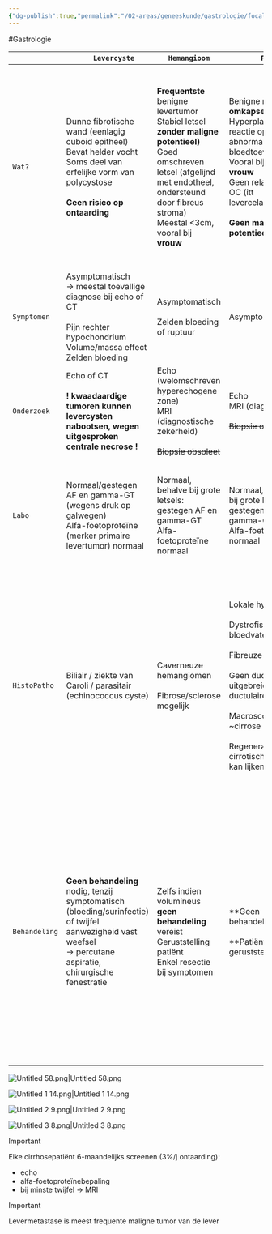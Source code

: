 ```yaml
---
{"dg-publish":true,"permalink":"/02-areas/geneeskunde/gastrologie/focale-leverletsels/","noteIcon":"","created":"2024-11-24T10:55:18.047+01:00","updated":"2024-12-31T16:55:10.032+01:00"}
---
```


#Gastrologie 

|               | `   Levercyste`                                                                                                                                                      | `Hemangioom`                                                                                                                                                                                                                   | `FNH`                                                                                                                                                                                                                                         | `Leveradenoom`                                                                                                                                                                                                                               | `Levercarcinoma`                                                                                                                                                                                                                                                                                                                                                                                     |
| ------------- | -------------------------------------------------------------------------------------------------------------------------------------------------------------------- | ------------------------------------------------------------------------------------------------------------------------------------------------------------------------------------------------------------------------------ | --------------------------------------------------------------------------------------------------------------------------------------------------------------------------------------------------------------------------------------------- | -------------------------------------------------------------------------------------------------------------------------------------------------------------------------------------------------------------------------------------------- | ---------------------------------------------------------------------------------------------------------------------------------------------------------------------------------------------------------------------------------------------------------------------------------------------------------------------------------------------------------------------------------------------------- |
| `Wat?`        | Dunne fibrotische wand (eenlagig cuboid epitheel)  <br>Bevat helder vocht  <br>Soms deel van erfelijke vorm van polycystose  <br>  <br>**Geen risico op ontaarding** | **Frequentste** benigne levertumor  <br>Stabiel letsel  <br>**zonder maligne potentieel)**  <br>Goed omschreven letsel (afgelijnd met endotheel, ondersteund door fibreus stroma)  <br>Meestal <3cm, vooral bij  <br>**vrouw** | Benigne **niet-omkapselde** tumor  <br>Hyperplastische reactie op abnormale bloedtoevoer  <br>Vooral bij  <br>**vrouw**  <br>Geen relatie met OC (itt leverceladenoom)  <br>  <br>**Geen maligne potentieel**                                 | Niet-omkapselde, meestal solitaire tumor  <br>  <br>Vooral bij jonge vrouwen met OC (>5j)  <br>  <br>Wel  <br>**maligne potentieel** (5%)  <br>- type leveradenoom bepaalt risico op ontaarding of complicaties  <br>  <br>>10 → adenomatose | 6de meest frequente ca (_en stijgende_)  <br>  <br>90% onderliggende  <br>**cirrhose** (alcohol, NASH, hep B & C, mycotoxines)  <br>  <br>Metastaseert intra- en extrahepatisch  <br>  <br>Bijzondere geografische spreiding  <br>  <br>Toename in frequente in onze streken                                                                                                                         |
| `Symptomen`   | Asymptomatisch  <br>→ meestal toevallige diagnose bij echo of CT  <br>  <br>Pijn rechter hypochondrium  <br>Volume/massa effect  <br>Zelden bloeding                 | Asymptomatisch  <br>  <br>Zelden bloeding of ruptuur                                                                                                                                                                           | Asymptomatisch                                                                                                                                                                                                                                | Asymptomatisch  <br>  <br>Hepatomegalie  <br>Pijn rechter hypochondrium  <br>Verwikkelingen (bloedingen 20%, ruptuur)                                                                                                                        | Hepatomegalie  <br>Pijn rechter hypochondrium  <br>Koorts  <br>Beginnende icterus  <br>Gewichtsverlies  <br>Refractaire ascites                                                                                                                                                                                                                                                                      |
| `Onderzoek`   | Echo of CT  <br>  <br>**! kwaadaardige tumoren kunnen levercysten nabootsen, wegen uitgesproken centrale necrose !**                                                 | Echo (welomschreven hyperechogene zone)  <br>MRI (diagnostische zekerheid)  <br>  <br>~~Biopsie obsoleet~~                                                                                                                     | Echo  <br>MRI (diagnose)  <br>  <br>~~Biopsie obsoleet~~                                                                                                                                                                                      | Echo (screening)  <br>MRI (diagnose)  <br>  <br>~~Biopsie obsoleet~~                                                                                                                                                                         | Echo (ook punctie)  <br>CT-scan  <br>MRI  <br>Doppler (invasie v. porta?)                                                                                                                                                                                                                                                                                                                            |
| `Labo`        | Normaal/gestegen AF en gamma-GT (wegens druk op galwegen)  <br>Alfa-foetoproteïne (merker primaire levertumor) normaal                                               | Normaal, behalve bij grote letsels: gestegen AF en gamma-GT  <br>Alfa-foetoproteïne normaal                                                                                                                                    | Normaal, behalve bij grote letsels: gestegen AF en gamma-GT  <br>Alfa-foetoproteïne normaal                                                                                                                                                   | Normaal, behalve bij grote letsels: gestegen AF en gamma-GT  <br>Alfa-foetoproteïne normaal (bij maligne ontaarding wel gestegen!)                                                                                                           | Alfa-foetoproteïne gestegen (CAVE sporadisch gestegen bij chronische hepatitis, cirrose en ZS)                                                                                                                                                                                                                                                                                                       |
| `HistoPatho`  | Biliair / ziekte van Caroli / parasitair (echinococcus cyste)                                                                                                        | Caverneuze hemangiomen  <br>  <br>Fibrose/sclerose mogelijk                                                                                                                                                                    | Lokale hyperplasie  <br>  <br>Dystrofische bloedvaten  <br>  <br>Fibreuze septa  <br>  <br>Geen ducti, wel uitgebreide ductulaire reactie  <br>  <br>Macroscopisch ~cirrose  <br>  <br>Regeneratienodules cirrotische lever kan lijken op FNH | Weinig gedifferentieerd  <br>  <br>Geen ducti  <br>  <br>Niet omkapseld                                                                                                                                                                      | In normale lever (zeldzaam)  <br>Meestal gedacht aan meta  <br>Naaldbiopsie bij twijfel  <br>  <br>  <br>In cirrotische lever  <br>  <br>Dysplastische noduli  <br>Transformatie naar goed gedifferentieerd HCC (early)  <br>Neoangiogenese  <br>Dedifferentiatie (progressed)  <br>Vasculaire invasie & metastasering  <br>  <br>Verstoord reticulinepatroon ~ maligne transformatie                |
| `Behandeling` | **Geen behandeling** nodig, tenzij symptomatisch (bloeding/surinfectie) of twijfel aanwezigheid vast weefsel  <br>→ percutane aspiratie, chirurgische fenestratie    | Zelfs indien volumineus **geen behandeling** vereist  <br>Geruststelling patiënt  <br>Enkel resectie bij symptomen                                                                                                             | **Geen behandeling  <br>  <br>**Patiënt geruststellen                                                                                                                                                                                         | **Stop OC & anabole steroïden**  <br>Nauwgezette  <br>**follow-up  <br>  <br>**  <br>  <br>**Chirurgische resectie bij verhoogd risico op ontaarding:  <br>  <br>**- volumetoename  <br>> 5cm  <br>- verwikkelingen  <br>- bij man           | **Heelkundige resectie:  <br>  <br>**< 5cm  <br>reseceerbaar  <br>  <br>  <br>**Transplantatie:  <br>  <br>**niet-reseceerbaar<5cm  <br><3 letsels  <br>belangrijke cirrotische lever  <br>  <br>_(in afwachting ablatie, chemo-embolisatie, radionucleïdetherapie…)_  <br>  <br>  <br>**Chemo/lokale therapie:  <br>  <br>**>5cm  <br>niet-reseceerbaar  <br>  <br>_(sorafenib - kinase inhibitor)_ |


![Untitled 58.png|Untitled 58.png](/img/user/05%20Toolkit/Files/Untitled%2058.png)

![Untitled 1 14.png|Untitled 1 14.png](/img/user/05%20Toolkit/Files/Untitled%201%2014.png)

  

![Untitled 2 9.png|Untitled 2 9.png](/img/user/05%20Toolkit/Files/Untitled%202%209.png)

  

![Untitled 3 8.png|Untitled 3 8.png](/img/user/05%20Toolkit/Files/Untitled%203%208.png)

> [!important]  
> Elke cirrhosepatiënt 6-maandelijks screenen (3%/j ontaarding): 
> 	- echo
> 	- alfa-foetoproteïnebepaling
> 	- bij minste twijfel → MRI  
  
> [!important]  
> Levermetastase is meest frequente maligne tumor van de lever